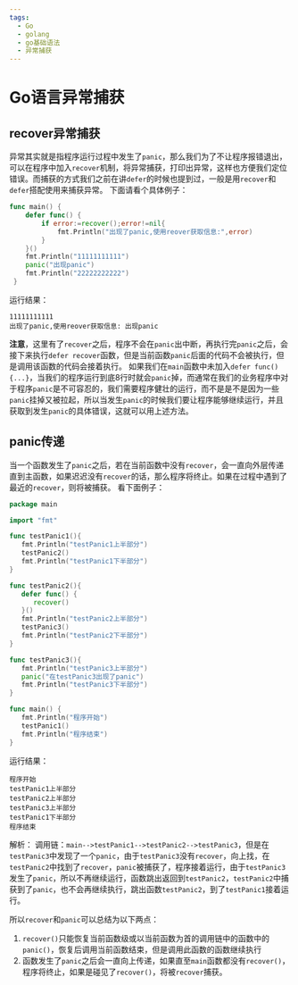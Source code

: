 ```yaml
---
tags:
  - Go
  - golang
  - go基础语法
  - 异常捕获
---
```


# **Go语言异常捕获**

## **recover异常捕获**
异常其实就是指程序运行过程中发生了`panic`，那么我们为了不让程序报错退出，可以在程序中加入`recover`机制，将异常捕获，打印出异常，这样也方便我们定位错误。而捕获的方式我们之前在讲`defer`的时候也提到过，一般是用`recover`和`defer`搭配使用来捕获异常。
下面请看个具体例子：

```go
func main() {         
    defer func() {                 
        if error:=recover();error!=nil{   
            fmt.Println("出现了panic,使用reover获取信息:",error)   
        }         
    }()         
    fmt.Println("11111111111")        
    panic("出现panic")         
    fmt.Println("22222222222") 
 }
```
运行结果：
```
11111111111
出现了panic,使用reover获取信息: 出现panic
```
**注意**，这里有了`recover`之后，程序不会在`panic`出中断，再执行完`panic`之后，会接下来执行`defer recover`函数，但是当前函数`panic`后面的代码不会被执行，但是调用该函数的代码会接着执行。
如果我们在`main`函数中未加入`defer func(){...}`，当我们的程序运行到底8行时就会`panic`掉，而通常在我们的业务程序中对于程序`panic`是不可容忍的，我们需要程序健壮的运行，而不是是不是因为一些`panic`挂掉又被拉起，所以当发生`panic`的时候我们要让程序能够继续运行，并且获取到发生`panic`的具体错误，这就可以用上述方法。

## **panic传递**
当一个函数发生了`panic`之后，若在当前函数中没有`recover`，会一直向外层传递直到主函数，如果迟迟没有`recover`的话，那么程序将终止。如果在过程中遇到了最近的`recover`，则将被捕获。
看下面例子：

```go
package main

import "fmt"

func testPanic1(){
   fmt.Println("testPanic1上半部分")
   testPanic2()
   fmt.Println("testPanic1下半部分")
}

func testPanic2(){
   defer func() {
      recover()
   }()
   fmt.Println("testPanic2上半部分")
   testPanic3()
   fmt.Println("testPanic2下半部分")
}

func testPanic3(){
   fmt.Println("testPanic3上半部分")
   panic("在testPanic3出现了panic")
   fmt.Println("testPanic3下半部分")
}

func main() {
   fmt.Println("程序开始")
   testPanic1()
   fmt.Println("程序结束")
}
```
运行结果：
```
程序开始
testPanic1上半部分
testPanic2上半部分
testPanic3上半部分
testPanic1下半部分
程序结束    
``` 
解析：
调用链：`main-->testPanic1-->testPanic2-->testPanic3`，但是在`testPanic3`中发现了一个`panic`，由于`testPanic3`没有`recover`，向上找，在`testPanic2`中找到了`recover`，`panic`被捕获了，程序接着运行，由于`testPanic3`发生了`panic`，所以不再继续运行，函数跳出返回到`testPanic2`，`testPanic2`中捕获到了`panic`，也不会再继续执行，跳出函数`testPanic2`，到了`testPanic1`接着运行。

所以`recover`和`panic`可以总结为以下两点：
1. `recover()`只能恢复当前函数级或以当前函数为首的调用链中的函数中的`panic()`，恢复后调用当前函数结束，但是调用此函数的函数继续执行
2. 函数发生了`panic`之后会一直向上传递，如果直至`main`函数都没有`recover()`，程序将终止，如果是碰见了`recover()`，将被`recover`捕获。
